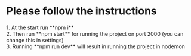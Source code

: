 <h1>Please follow the instructions</h1>
1. At the start run **npm i** <br>
2. Then run **npm start** for running the project on port 2000 (you can change this in settings) <br>
3. Running **npm run dev** will result in running the project in nodemon
